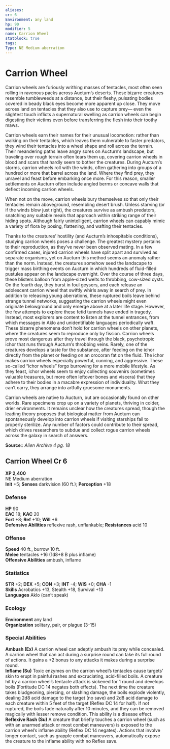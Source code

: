 ```yaml
---
aliases: 
cr: 6
Environment: any land  
hp: 90
modifier: 5
name: Carrion Wheel
statblock: true
tags: 
Type: NE Medium aberration  
---
```


# Carrion Wheel

Carrion wheels are furiously writhing masses of tentacles, most often seen rolling in ravenous packs across Aucturn’s deserts. These bizarre creatures resemble tumbleweeds at a distance, but their fleshy, pulsating bodies covered in beady black eyes become more apparent up close. They move across land on tentacles that they also use to capture prey— even the slightest touch inflicts a supernatural swelling as carrion wheels can begin digesting their victims even before transferring the flesh into their toothy maws.

Carrion wheels earn their names for their unusual locomotion: rather than walking on their tentacles, which leaves them vulnerable to faster predators, they wind their tentacles into a wheel shape and roll across the terrain. Their meandering paths leave angry sores on Aucturn’s landscape, but traveling over rough terrain often tears them up, covering carrion wheels in blood and scars that hardly seem to bother the creatures. During Aucturn’s storms, carrion wheels roll with the winds, often gathering into groups of a hundred or more that barrel across the land. Where they find prey, they unravel and feast before embarking once more. For this reason, smaller settlements on Aucturn often include angled berms or concave walls that deflect incoming carrion wheels.

When not on the move, carrion wheels bury themselves so that only their tentacles remain aboveground, resembling desert brush. Unless starving (or if the winds blow just right), the creatures survive as ambush predators, snatching any suitable meals that approach within striking range of their hiding spots. Although fairly unintelligent, carrion wheels can capably mimic a variety of flora by posing, flattening, and wafting their tentacles.

Thanks to the creatures’ hostility (and Aucturn’s inhospitable conditions), studying carrion wheels poses a challenge. The greatest mystery pertains to their reproduction, as they’ve never been observed mating. In a few confirmed cases, injured carrion wheels have split apart and survived as separate organisms, yet on Aucturn this method seems an anomaly rather than the norm. Instead, the creatures somehow seed the landscape to trigger mass birthing events on Aucturn in which hundreds of fluid-filled pustules appear on the landscape overnight. Over the course of three days, these blisters balloon from apple-sized welts to throbbing, cow-sized cysts. On the fourth day, they burst in foul geysers, and each release an adolescent carrion wheel that swiftly whirls away in search of prey. In addition to releasing young aberrations, these ruptured boils leave behind strange tunnel networks, suggesting the carrion wheels might even originate belowground and only emerge above at a later life stage. However, the few attempts to explore these fetid tunnels have ended in tragedy. Instead, most explorers are content to listen at the tunnel entrances, from which messages in Aklo and unidentifiable languages periodically waft. These bizarre phenomena don’t hold for carrion wheels on other planets, where the creatures seem to reproduce only by fission. Carrion wheels prove most dangerous after they travel through the black, psychotropic ichor that runs through Aucturn’s throbbing veins. Rarely, one of the creatures develops a taste for the substance, after feeding on the ichor directly from the planet or feeding on an orocoran fat on the fluid. The ichor makes carrion wheels especially powerful, cunning, and aggressive. These so-called “ichor wheels” forgo burrowing for a more mobile lifestyle. As they feast, ichor wheels seem to enjoy collecting souvenirs (sometimes valuable treasures, but more often leftover bones and viscera) that they adhere to their bodies in a macabre expression of individuality. What they can’t carry, they arrange into artfully gruesome monuments.

Carrion wheels are native to Aucturn, but are occasionally found on other worlds. Rare specimens crop up on a variety of planets, thriving in colder, drier environments. It remains unclear how the creatures spread, though the leading theory proposes that biological matter from Aucturn can spontaneously develop into carrion wheels if visiting starships fail to properly sterilize. Any number of factors could contribute to their spread, which drives researchers to subdue and collect rogue carrion wheels across the galaxy in search of answers.

**Source**:: _Alien Archive 4 pg. 18_

## Carrion Wheel Cr 6

**XP 2,400**  
NE Medium aberration  
**Init** +5; **Senses** darkvision (60 ft.); **Perception** +18  

### Defense

**HP** 90  
**EAC** 18; **KAC** 20  
**Fort** +8; **Ref** +10; **Will** +6  
**Defensive Abilities** reflexive rash, unflankable; **Resistances** acid 10  

### Offense

**Speed** 40 ft., burrow 10 ft.  
**Melee** tentacles +16 (1d8+8 B plus inflame)  
**Offensive Abilities** ambush, inflame

### Statistics

**STR** +2; **DEX** +5; **CON** +3; **INT** -4; **WIS** +0; **CHA** -1  
**Skills** Acrobatics +13, Stealth +18, Survival +13  
**Languages** Aklo (can’t speak)

### Ecology

**Environment** any land  
**Organization** solitary, pair, or plague (3–15)

### Special Abilities

**Ambush (Ex)** A carrion wheel can adeptly ambush its prey while concealed. A carrion wheel that can act during a surprise round can take its full round of actions. It gains a +2 bonus to any attacks it makes during a surprise round.  
**Inflame (Su)** Toxic enzymes on the carrion wheel’s tentacles cause targets’ skin to erupt in painful rashes and excruciating, acid-filled boils. A creature hit by a carrion wheel’s tentacle attack is sickened for 1 round and develops boils (Fortitude DC 14 negates both effects). The next time the creature takes bludgeoning, piercing, or slashing damage, the boils explode violently, dealing 2d8 acid damage to the target (no save) and 2d8 acid damage to each creature within 5 feet of the target (Reflex DC 14 for half). If not ruptured, the boils fade naturally after 10 minutes, and they can be removed magically with lesser remove condition. This ability is a disease effect.  
**Reflexive Rash (Su)** A creature that briefly touches a carrion wheel (such as with an unarmed attack or most combat maneuvers) is exposed to the carrion wheel’s inflame ability (Reflex DC 14 negates). Actions that involve longer contact, such as grapple combat maneuvers, automatically expose the creature to the inflame ability with no Reflex save.
